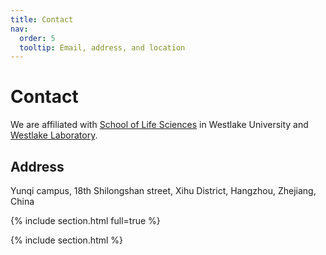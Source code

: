 ```yaml
---
title: Contact
nav:
  order: 5
  tooltip: Email, address, and location
---
```


# <i class="fas fa-envelope"></i>Contact

We are affiliated with [School of Life Sciences](https://sls.westlake.edu.cn) in Westlake University and [Westlake Laboratory](https://en.wllsb.edu.cn).

## Address

Yunqi campus, 18th Shilongshan street, Xihu District, Hangzhou, Zhejiang, China



{% include section.html full=true %}

<!-- {% include banner.html image="images/contact_linyinsi.jpg" %} -->

{% include section.html %}
